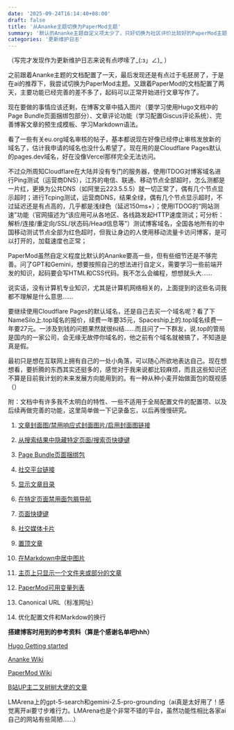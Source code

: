 ```yaml
---
date: '2025-09-24T16:14:40+08:00'
draft: false
title: '从Ananke主题切换为PaperMod主题'
summary: '默认的Ananke主题自定义项太少了，只好切换为社区评价比较好的PaperMod主题'
categories: '更新维护日志'
---
```

（写完才发现作为更新维护日志来说有点啰嗦了_(:з」∠)_ ）

之前跟着Ananke主题的文档配置了一天，最后发现还是有点过于毛胚房了，于是在ai的推荐下，我尝试切换为PaperMod主题。又跟着PaperMod的文档配置了两天，主要功能已经完善的差不多了，起码可以正常开始进行文章写作了。

现在要做的事情应该还剩，在博客文章中插入图片（要学习使用Hugo文档中的Page Bundle页面捆绑包部分）、文章评论功能（学习配置Giscus评论系统）、完善博客文章的预生成模板、学习Markdown语法。


看了一些有关eu.org域名审核的帖子，基本都说现在好像已经停止审核发放新的域名了，估计我申请的域名也没什么希望了。现在用的是Cloudflare Pages默认的pages.dev域名，好在没像Vercel那样完全无法访问。

不过众所周知Cloudflare在大陆并没有专门的服务器，使用ITDOG对博客域名进行Ping测试（运营商DNS），江苏的电信、联通、移动节点全部超时，怎么测都是一片红，更换为公共DNS（如阿里云223.5.5.5）就一切正常了，偶有几个节点显示超时；进行Tcping测试，运营商DNS，结果全绿，偶有几个节点显示超时，不过延迟还是有点高的，几乎都是浅绿色（延迟150ms+）；使用ITDOG的“网站测速”功能（官网描述为“该应用可从各地区、各线路发起HTTP速度测试；可分析：解析/连接/重定向/SSL/状态码/Head信息等”）测试博客域名，全国各地所有的中国移动测试节点全部为红色超时，但我让身边的人使用移动流量卡访问博客，是可以打开的，加载速度也正常；


PaperMod虽然自定义程度比默认的Ananke要高一些，但有些细节还是不够完善。问了GPT和Gemini，想要按照自己的想法进行自定义，需要学习一些前端开发的知识，起码要会写HTML和CSS代码。我不怎么会编程，想想就头大……

说实话，没有计算机专业知识，尤其是计算机网络相关的，上面提到的这些名词我都不理解是什么意思……


要继续使用Cloudflare Pages的默认域名，还是自己去买一个域名呢？看了下NameSilo上.top域名的报价，续费一年要35元，Spaceship上的.top域名续费一年要27元。一涉及到钱的问题果然就很纠结……而且问了一下群友，说.top的管局是国内的一家公司，会无缘无故停你域名的，他之前有个域名就被搞了，不知道是真是假。

最初只是想在互联网上拥有自己的一处小角落，可以随心所欲地表达自己。现在想想看，要折腾的东西其实还挺多的，感觉对于我来说都比较麻烦，而且这些知识还不算是目前我计划的未来发展方向能用到的。有一种从种小麦开始做面包的既视感（）


附：文档中有许多我不太明白的特性、一些不适用于全局配置文件的配置项、以及后续再做完善的功能，这里简单做一下记录备忘，以后再慢慢研究。

1. [文章封面图/禁用响应式封面图片/启用封面图链接](https://github.com/adityatelange/hugo-PaperMod/wiki/Features#post-cover-image)

2. [从搜索结果中隐藏特定页面/搜索页快捷键](https://github.com/adityatelange/hugo-PaperMod/wiki/Features#search-page)

3. [Page Bundle页面捆绑包](https://gohugo.io/content-management/page-bundles)

4. [社交平台链接](https://github.com/adityatelange/hugo-PaperMod/wiki/Icons#social-icons)

5. [显示文章目录](https://github.com/adityatelange/hugo-PaperMod/wiki/Features#show-table-of-contents-toc-on-blog-post)

6. [在特定页面禁用面包屑导航](https://github.com/adityatelange/hugo-PaperMod/wiki/Features#breadcrumb-navigation)

7. [页面快捷键](https://github.com/adityatelange/hugo-PaperMod/wiki/Features#accesskeys)

8. [社交媒体卡片](https://github.com/adityatelange/hugo-PaperMod/wiki/Features#twitter-cards-support)

9. [置顶文章](https://github.com/adityatelange/hugo-PaperMod/wiki/FAQs#pin-a-post)

10. [在Markdown中居中图片](https://github.com/adityatelange/hugo-PaperMod/wiki/FAQs#centering-image-in-markdown)

11. [主页上只显示一个文件夹或部分的文章](https://github.com/adityatelange/hugo-PaperMod/wiki/FAQs#posts-from-only-one-foldersection-visible-on-home-page)

12. [PaperMod可用变量列表](https://github.com/adityatelange/hugo-PaperMod/wiki/Variables)

13. Canonical URL（标准网址）

14. 优化配置文件和Markdow的换行


**搭建博客时用到的参考资料（算是个感谢名单吧hhh）**

[Hugo Getting started](https://gohugo.io/getting-started)

[Ananke Wiki](https://github.com/theNewDynamic/gohugo-theme-ananke/wiki)

[PaperMod Wiki](https://github.com/adityatelange/hugo-PaperMod/wiki)

[B站UP主二叉树树大佬的文章](https://2x.nz/posts/hugo)

LMArena上的gpt-5-search和gemini-2.5-pro-grounding（ai真是太好用了！感觉离开ai要寸步难行力。LMArena也是个非常不错的平台，虽然功能性相比各家ai自己的网站有些简陋……）